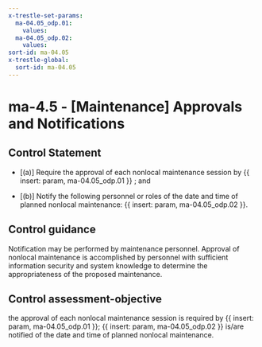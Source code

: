 ```yaml
---
x-trestle-set-params:
  ma-04.05_odp.01:
    values:
  ma-04.05_odp.02:
    values:
sort-id: ma-04.05
x-trestle-global:
  sort-id: ma-04.05
---
```


# ma-4.5 - \[Maintenance\] Approvals and Notifications

## Control Statement

- \[(a)\] Require the approval of each nonlocal maintenance session by {{ insert: param, ma-04.05_odp.01 }} ; and

- \[(b)\] Notify the following personnel or roles of the date and time of planned nonlocal maintenance: {{ insert: param, ma-04.05_odp.02 }}.

## Control guidance

Notification may be performed by maintenance personnel. Approval of nonlocal maintenance is accomplished by personnel with sufficient information security and system knowledge to determine the appropriateness of the proposed maintenance.

## Control assessment-objective

the approval of each nonlocal maintenance session is required by {{ insert: param, ma-04.05_odp.01 }};
{{ insert: param, ma-04.05_odp.02 }} is/are notified of the date and time of planned nonlocal maintenance.
